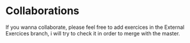 # Collaborations

If you wanna collaborate, please feel free to add exercices in the External Exercices branch, i will try to check it in order to merge with the master.
